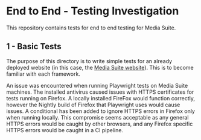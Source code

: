 # End to End - Testing Investigation

This repository contains tests for end to end testing for Media Suite.

## 1 - Basic Tests

The purpose of this directory is to write simple tests for an already deployed website (in this case, the [Media Suite website](https://www.mediasuite.co.nz/)).
This is to become familiar with each framework.

An issue was encountered when running Playwright tests on Media Suite machines.
The installed antivirus caused issues with HTTPS certificates for tests running on Firefox.
A locally installed FireFox would function correctly, however the Nightly build of Firefox that Playwright uses would cause issues.
A conditional has been added to ignore HTTPS errors in Firefox only when running locally.
This compromise seems acceptable as any general HTTPS errors would be caught by other browsers, and any Firefox specific HTTPS errors would be caught in a CI pipeline.
